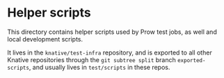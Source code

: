 # Helper scripts

This directory contains helper scripts used by Prow test jobs, as well and local development scripts.

It lives in the `knative/test-infra` repository, and is exported to all other Knative repositories through the `git subtree split` branch `exported-scripts`, and usually lives in `test/scripts` in these repos.
